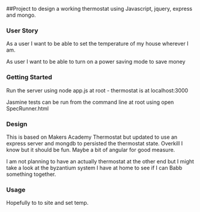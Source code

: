 ##Project to design a working thermostat using Javascript, jquery, express and mongo.

### User Story

As a user I want to be able to set the temperature of my house wherever I am.

As user I want to be able to turn on a power saving mode to save money

###  Getting Started

Run the server using node app.js at root - thermostat is at localhost:3000

Jasmine tests can be run from the command line at root using open SpecRunner.html



###  Design

This is based on Makers Academy Thermostat but updated to use an express server and mongdb to persisted the thermostat state.  Overkill I know but it should be fun.  Maybe a bit of angular for good measure.

I am not planning to have an actually thermostat at the other end but I might take a look at the byzantium system I have at home to see if I can Babb something together.

### Usage

Hopefully to to site and set temp.
